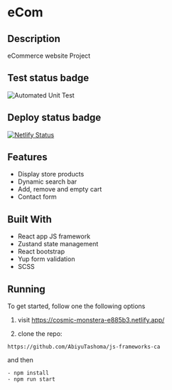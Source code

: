 # eCom

## Description

eCommerce website Project

## Test status badge

![Automated Unit Test](https://github.com/AbiyuTashoma/js-frameworks-ca/actions/workflows/test.yml/badge.svg)

## Deploy status badge

[![Netlify Status](https://api.netlify.com/api/v1/badges/164eaf81-94d1-45ba-bf54-dc50bac1508b/deploy-status)](https://app.netlify.com/sites/cosmic-monstera-e885b3/deploys)

## Features

- Display store products
- Dynamic search bar
- Add, remove and empty cart
- Contact form

## Built With

- React app JS framework
- Zustand state management
- React bootstrap
- Yup form validation
- SCSS

## Running

To get started, follow one the following options

1. visit https://cosmic-monstera-e885b3.netlify.app/

2. clone the repo:

```
https://github.com/AbiyuTashoma/js-frameworks-ca
```

and then

```
- npm install
- npm run start
```
